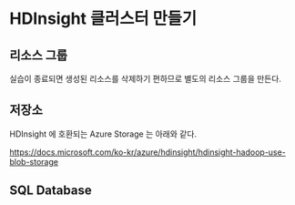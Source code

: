 # HDInsight 클러스터 만들기

## 리소스 그룹

실습이 종료되면 생성된 리소스를 삭제하기 편하므로 별도의 리소스 그룹을 만든다.

## 저장소

HDInsight 에 호환되는 Azure Storage 는 아래와 같다.

[](images/109.png)


https://docs.microsoft.com/ko-kr/azure/hdinsight/hdinsight-hadoop-use-blob-storage

## SQL Database

